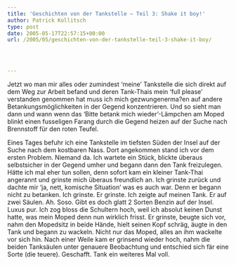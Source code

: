 ```yaml
---
title: 'Geschichten von der Tankstelle – Teil 3: Shake it boy!'
author: Patrick Kollitsch
type: post
date: 2005-05-17T22:57:15+00:00
url: /2005/05/geschichten-von-der-tankstelle-teil-3-shake-it-boy/




---
```

Jetzt wo man mir alles oder zumindest &#8216;meine&#8217; Tankstelle die sich direkt auf dem Weg zur Arbeit befand und deren Tank-Thais mein &#8216;full please&#8217; verstanden genommen hat muss ich mich gezwungenerma?en auf andere Betankungsmöglichkeiten in der Gegend konzentrieren. Und so sieht man dann und wann wenn das &#8216;Bitte betank mich wieder&#8217;-Lämpchen am Moped blinkt einen fusseligen Farang durch die Gegend heizen auf der Suche nach Brennstoff für den roten Teufel.

Eines Tages befuhr ich eine Tankstelle im tiefsten Süden der Insel auf der Suche nach dem kostbaren Nass. Dort angekommen stand ich vor dem ersten Problem. Niemand da. Ich wartete ein Stück, blickte überaus selbstsicher in der Gegend umher und begann dann den Tank freizulegen. Hätte ich mal eher tun sollen, denn sofort kam ein kleiner Tank-Thai angerannt und grinste mich überaus freundlich an. Ich grinste zurück und dachte mir &#8216;ja, nett, komische Situation&#8217; was es auch war. Denn er begann nicht zu betanken. Ich grinste. Er grinste. Ich zeigte auf meinen Tank. Er auf zwei Säulen. Ah. Soso. Gibt es doch glatt 2 Sorten Benzin auf der Insel. Luxus pur. Ich zog bloss die Schultern hoch, weil ich absolut keinen Dunst hatte, was mein Moped denn nun wirklich frisst. Er grinste, beugte sich vor, nahm den Mopedsitz in beide Hände, hielt seinen Kopf schräg, äugte in den Tank und begann zu wackeln. Nicht nur das Moped, alles an ihm wackelte vor sich hin. Nach einer Weile kam er grinsend wieder hoch, nahm die beiden Tanksäulen unter genauere Beobachtung und entschied sich fär eine Sorte (die teuere). Geschafft. Tank ein weiteres Mal voll.